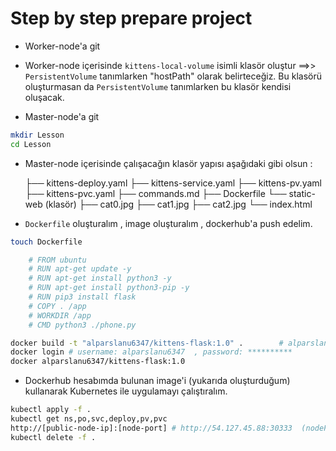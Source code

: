 # Step by step prepare project

- Worker-node'a git

- Worker-node içerisinde `kittens-local-volume` isimli klasör oluştur ==>> `PersistentVolume`  tanımlarken "hostPath" olarak belirteceğiz. Bu klasörü oluşturmasan da `PersistentVolume` tanımlarken bu klasör kendisi oluşacak.

- Master-node'a git

```bash (pwd : home/ubuntu)
mkdir Lesson
cd Lesson
```
  
- Master-node içerisinde çalışacağın klasör yapısı aşağıdaki gibi olsun :

    ├── kittens-deploy.yaml
    ├── kittens-service.yaml
    ├── kittens-pv.yaml
    ├── kittens-pvc.yaml
    ├── commands.md
    ├── Dockerfile
    └── static-web (klasör)
        ├── cat0.jpg
        ├── cat1.jpg
        ├── cat2.jpg
        └── index.html

- `Dockerfile` oluşturalım , image oluşturalım , dockerhub'a push edelim.

```bash
touch Dockerfile

    # FROM ubuntu
    # RUN apt-get update -y
    # RUN apt-get install python3 -y
    # RUN apt-get install python3-pip -y
    # RUN pip3 install flask
    # COPY . /app
    # WORKDIR /app
    # CMD python3 ./phone.py

docker build -t "alparslanu6347/kittens-flask:1.0" .        # alparslanu6347 : dockerhub username
docker login # username: alparslanu6347  , password: **********
docker alparslanu6347/kittens-flask:1.0
```

- Dockerhub hesabımda bulunan image'i (yukarıda oluşturduğum) kullanarak Kubernetes ile uygulamayı çalıştıralım.

```bash
kubectl apply -f .
kubectl get ns,po,svc,deploy,pv,pvc
http://[public-node-ip]:[node-port] # http://54.127.45.88:30333  (nodePort: 30333)
kubectl delete -f .
```
